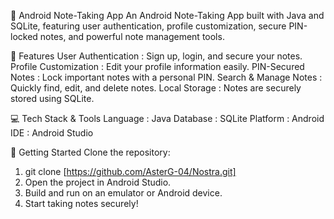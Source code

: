 📓 Android Note-Taking App
An Android Note-Taking App built with Java and SQLite, featuring user authentication, profile customization, secure PIN-locked notes, and powerful note management tools.

🌟 Features
User Authentication   : Sign up, login, and secure your notes.
Profile Customization : Edit your profile information easily.
PIN-Secured Notes     : Lock important notes with a personal PIN.
Search & Manage Notes : Quickly find, edit, and delete notes.
Local Storage         : Notes are securely stored using SQLite.

💻 Tech Stack & Tools
Language : Java
Database : SQLite
Platform : Android
IDE      : Android Studio

🚀 Getting Started
Clone the repository:

1. git clone [https://github.com/AsterG-04/Nostra.git]
2. Open the project in Android Studio.
3. Build and run on an emulator or Android device.
4. Start taking notes securely!
